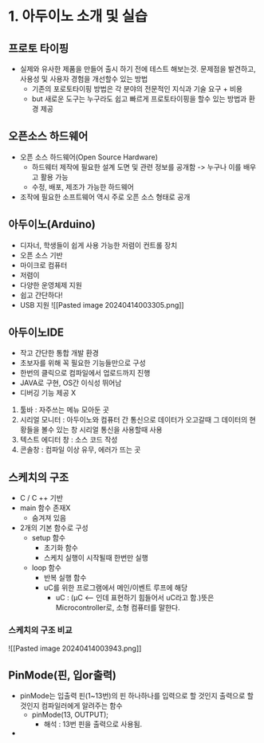 # 1. 아두이노 소개 및 실습
## 프로토 타이핑
- 실제와 유사한 제품을 만들어 출시 하기 전에 테스트 해보는것.
  문제점을 발견하고, 사용성 및 사용자 경험을 개선할수 있는 방법
	- 기존의 포로토타이핑 방법은 각 분야의 전문적인 지식과 기술 요구 + 비용
	- but 새로운 도구는 누구라도 쉽고 빠르게 프로토타이핑을 할수 있는 방법과 환경 제공

## 오픈소스 하드웨어
- 오픈 소스 하드웨어(Open Source Hardware)
	- 하드웨터 제작에 필요한 설계 도면 및 관련 정보를 공개함 -> 누구나 이를 배우고 활용 가능
	- 수정, 배포, 제조가 가능한 하드웨어
- 조작에 필요한 소프트웨어 역시 주로 오픈 소스 형태로 공개

## 아두이노(Arduino)
- 디자너, 학생들이 쉽게 사용 가능한 저렴이 컨트롤 장치
- 오픈 소스 기반
- 마이크로 컴퓨터
- 저렴이
- 다양한 운영체제 지원
- 쉽고 간단하다!
- USB 지원
![[Pasted image 20240414003305.png]]

## 아두이노IDE
- 작고 간단한 통합 개발 환경
- 초보자를 위해 꼭 필요한 기능들만으로 구성
- 한번의 클릭으로 컴파일에서 업로드까지 진행
- JAVA로 구현, OS간 이식성 뛰어남
- 디버깅 기능 제공 X

1. 툴바 : 자주쓰는 메뉴 모아둔 곳
2. 시리얼 모니터 : 아두이노와 컴퓨터 간 통신으로 데이터가 오고갈때 그 데이터의 현황들을 볼수 있는 창
   시리얼 통신을 사용할때 사용
3. 텍스트 에디터 창 : 소스 코드 작성
4. 콘솔창 : 컴파일 이상 유무, 에러가 뜨는 곳

## 스케치의 구조
- C / C ++ 기반
- main 함수 존재X
	- 숨겨져 있음
- 2개의 기본 함수로 구성
	- setup 함수
		- 초기화 함수
		- 스케치 실행이 시작될때 한번만 실행
	- loop 함수
		- 반복 실행 함수
		- uC를 위한 프로그램에서 메인/이벤트 루프에 해당
			- uC : (µC <-- 인데 표현하기 힘들어서 uC라고 함.)뜻은 Microcontroller로, 소형 컴퓨터를 말한다.

### 스케치의 구조 비교
![[Pasted image 20240414003943.png]]

## PinMode(핀, 입or출력)
- pinMode는 입출력 핀(1~13번)의 핀 하나하나를 입력으로 할 것인지 출력으로 할것인지 컴파일러에게 알려주는 함수 
	- pinMode(13, OUTPUT);
		- 해석 : 13번 핀을 출력으로 사용됨.
- 
